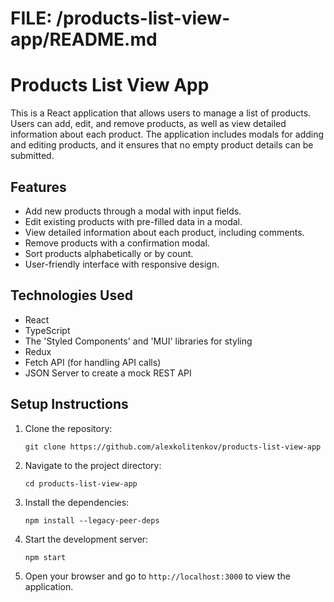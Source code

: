 # FILE: /products-list-view-app/README.md

# Products List View App

This is a React application that allows users to manage a list of products. Users can add, edit, and remove products, as well as view detailed information about each product. The application includes modals for adding and editing products, and it ensures that no empty product details can be submitted.

## Features

- Add new products through a modal with input fields.
- Edit existing products with pre-filled data in a modal.
- View detailed information about each product, including comments.
- Remove products with a confirmation modal.
- Sort products alphabetically or by count.
- User-friendly interface with responsive design.

## Technologies Used

- React
- TypeScript
- The 'Styled Components' and 'MUI' libraries for styling
- Redux
- Fetch API (for handling API calls)
- JSON Server to create a mock REST API

## Setup Instructions

1. Clone the repository:
   ```
   git clone https://github.com/alexkolitenkov/products-list-view-app
   ```

2. Navigate to the project directory:
   ```
   cd products-list-view-app
   ```

3. Install the dependencies:
   ```
   npm install --legacy-peer-deps
   ```

4. Start the development server:
   ```
   npm start
   ```

5. Open your browser and go to `http://localhost:3000` to view the application.